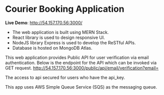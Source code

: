 # Courier Booking Application 
**Live Demo**: http://54.157.170.56:3000/

- The web application is built using MERN Stack.
- React library is used to design responsive UI.
- NodeJS library Express is used to develop the ReSTful APIs.
- Database is hosted on MongoDB Atlas.

This web application provides Public API for user verification via email authentication.
Below is the endpoint for the API which can be invoked via GET request.
http://54.157.170.56:3000/public/api/email/verification?email=<email-address-to-be-verified>

The access to api secured for users who have the api_key.

This app uses AWS Simple Queue Service (SQS) as the messaging queue.
